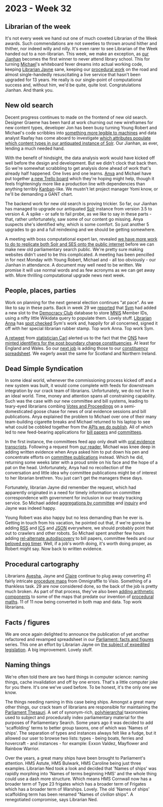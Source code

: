 # 2023 - Week 32

## Librarian of the week

It's not every week we hand out one of much coveted Librarian of the Week awards. Such commendations are not sweeties to thrown around hither and thither, nor indeed willy and nilly. It's even rarer to see Librarian of the Week handed out to a non-librarian. This week, we make an exception, as [our Jianhan](https://twitter.com/jianhanzhu) becomes the first winner to never attend library school. This for turning [Michael](https://mastodon.me.uk/@fantasticlife)'s whiteboard fever dreams into actual working code, keeping [Librarian Jayne](https://twitter.com/greytgordon) sane, keeping our [procedural work](https://ukparliament.github.io/ontologies/procedure/procedure-ontology) on the road and almost single-handedly resuscitating a live service that hasn't been upgraded for 13 years. He really is our single-point of computational success and, without him, we'd be quite, quite lost. Congratulations Jianhan. And thank you.

## New old search

Decent progress continues to made on the frontend of new old search. Designer Graeme has been hard at work churning out new wireframes for new content types, developer Jon has been busy turning Young Robert and Michael's code scribbles into [something more legible to machines](https://github.com/ukparliament/search-prototype) and data analyst Raafay has come aboard to investigate [which attributes populate which content types in our antiquated instance of Solr](https://docs.google.com/spreadsheets/d/1_YDrKM7CFm7nHuCJn8nSMUysvbx_tsrNOuW7Vf22Exs/edit?usp=sharing). Our Jianhan, as ever, lending a much needed hand.

With the benefit of hindsight, the data analysis work would have kicked off well before the design and development. But we didn't clock that back then. So we're somewhat scrabbling to get analysis done ahead of work that's already half happened. One lives and one learns. [Anya](https://mastodon.me.uk/@anyaso) and Michael have put together [a new Trello board](https://trello.com/b/hP5FLFHA/search-mvp-front-end) which they're hoping might help, though it feels frighteningly more like a production line with dependencies than anything terribly [Kanban](https://en.wikipedia.org/wiki/Kanban)-like. We mustn't let project manager Yomi know, or he'll be demanding a GANT chart.

The backend work for new old search is proving trickier. So far, our Jianhan has managed to upgrade our antiquated [Solr](https://en.wikipedia.org/wiki/Apache_Solr) instance from version 3.5 to version 4. A spike - or safe to fail probe, as we like to say in these parts - that, rather unfortunately, saw some of our content go missing. Anya suspects she's identified why, which is some comfort. So just another 5 upgrades to go and a full reindexing and we should be getting somewhere.

A meeting with boss computational expert Ian, revealed [we have more work to do to replicate both Solr and SES onto the public internet](https://raw.githubusercontent.com/ukparliament/ontologies/master/meta/data-flow/odp/odp.svg) before we can make new old parliamentary search public. We're pretty sure making websites didn't used to be this complicated. A meeting has been pencilled in for next Monday with Young Robert, Michael and - all too obviously - our Jianhan in attendance. A document may well need to be written. We promise it will use normal words and as few acronyms as we can get away with.  More thrilling computational upgrade news next week.

## People, places, parties

Work on planning for the next general election continues "at pace". As we like to say in these parts. Back in week 29 we [reported](https://ukparliament.github.io/ontologies/meta/weeknotes/2023/29/#people-places-parties) that [Sym](https://mastodon.me.uk/@symroe) had added a new slot to the [Democracy Club](https://democracyclub.org.uk/) database to store [MNIS](https://data.parliament.uk/membersdataplatform/) Member IDs, using a nifty little Wikidata query to populate them. Lovely stuff. [Librarian Anna](https://twitter.com/anna_buck) has [spot checked](https://trello.com/c/0k7v53ZU/139-spot-test-of-mnis-people-ids-in-democracy-club) Sym's work and, happily for all concerned, signed it off with her special librarian rubber stamp. Top work Anna. Top work Sym.

[A retweet](https://twitter.com/chrishanretty/status/1686783171185066002) from [statistician Carl](https://twitter.com/carlbaker) alerted us to the fact that the [ONS](https://www.ons.gov.uk/) have [minted identifiers for the post boundary change constituencies](https://geoportal.statistics.gov.uk/datasets/ons::output-area-2021-to-future-parliamentary-constituencies-lookup-in-england-and-wales/explore). At least for England and Wales. So our [next job](https://trello.com/c/oD9tTpjk/141-add-england-and-wales-ons-codes-to-constituency-spreadsheet) is adding those to our [constituency spreadsheet](https://docs.google.com/spreadsheets/d/1aL9zZTQiFRawizFtJt_l1wcKGQ0GKLIR5JhJzkxfhbQ/edit?usp=sharing). We eagerly await the same for Scotland and Northern Ireland.

## Dead Simple Syndication

In some ideal world, whenever the commissioning process kicked off and a new system was built, it would come complete with feeds for downstream integration by our crack team of librarians. Unfortunately, we do not live in an ideal world. Time, money and attention spans all constraining capability. Such was the case with our new committee and bill systems, leading to teary-eyed librarians combing [Votes and Proceedings](https://commonsbusiness.parliament.uk/Document/80848/Html?subType=Standard) on a semi-domesticated goose chase for news of oral evidence sessions and bill publications. Anya explained the problem to Michael over one of their many team-building cigarette breaks and Michael returned to his laptop to see what could be cobbled together from the [APIs we do publish](https://developer.parliament.uk/). All of which led to new feed-bearing applications for [bill papers](https://api.parliament.uk/bill-papers) and [committees](https://api.parliament.uk/committees).

In the first instance, the committees feed app only dealt with [oral evidence transcripts](https://api.parliament.uk/committees/oral-evidence-transcripts). Following a request from [our reader](https://twitter.com/dkernohan), Michael was knee deep in adding written evidence when Anya asked him to put down his pen and concentrate efforts on [committee publications](https://api.parliament.uk/committees/publication-types) instead. Which he did, returning some weeks later with a proud smile on his face and the hope of a pat on the head. Unfortunately, Anya had no recollection of the conversation and little idea why committee publications might be of interest to her librarian brethren. You just can't get the managers these days.

Fortunately, librarian Jayne did remember the request, which had apparently originated in a need for timely information on committee correspondence with government for inclusion in our treaty tracking service. So Michael added [aggregations by committee](https://api.parliament.uk/committees/committees/365/publication-types) and [inquiry](https://api.parliament.uk/committees/work-packages/7774/publication-types) and Jayne was indeed happy.

Young Robert was also happy but no less demanding than he ever is. Getting in touch from his vacation, he pointed out that, if we're gonna be adding [RSS](https://en.wikipedia.org/wiki/RSS) and [ICS](https://en.wikipedia.org/wiki/ICalendar) and [JSON](https://en.wikipedia.org/wiki/JSON) everywhere, we should probably point that out to crawlers and other robots. So Michael spent another few hours adding [rel-alternate autodiscovery](https://www.petefreitag.com/item/384.cfm) to bill papers, committee feeds and our [beloved egg timer](https://api.parliament.uk/egg-timer). Well, if a job's worth doing, it's worth doing proper, as Robert might say. Now back to written evidence.

## Procedural cartography

Librarians [Ayesha](https://twitter.com/askalibrarylady), Jayne and [Claire](https://twitter.com/tinysprite) continue to plug away converting 41 fairly intricate [procedure maps](https://ukparliament.github.io/ontologies/procedure/maps/) from Omnigraffle to Visio. Something of a thankless task. 29 are now considered done, so the back of the job is pretty much broken. As part of that process, they've also been [adding arithmetic components](https://trello.com/c/VSQ5sdEg/287-add-arithmetic-to-all-components) to some of the maps that predate our invention of [procedural maths](https://ukparliament.github.io/ontologies/procedure/maps/meta/design-notes/#arithmetic-steps). 11 of 11 now being converted in both map and data. Top work librarians.

## Facts / figures

We are once again delighted to announce the publication of yet another refactored and revamped spreadsheet in our [Parliament: facts and figures](https://commonslibrary.parliament.uk/tag/parliament-facts-and-figures/) series. This one an effort by Librarian Jayne on [the subject of expedited legislation](https://commonslibrary.parliament.uk/research-briefings/sn04974/). A big improvement. Lovely stuff.

## Naming things

We're often told there are two hard things in computer science: naming things, cache invalidation and off by one errors. That's a little computer joke for you there. It's one we've used before. To be honest, it's the only one we know.

The things needing naming in this case being ships. Amongst a great many other things, our crack team of librarians are responsible for maintaining the [Parliament Thesauri](https://explore.data.parliament.uk/?endpoint=terms). A set of synonym-rich, [polyhierarchal](https://en.wiktionary.org/wiki/polyhierarchy) taxonomies used to subject and procedurally index parliamentary material for the purposes of Parliamentary Search. Some years ago it was decided to add 'scaffolding' terms to better group taxons, one of which was 'Names of ships'. The separation of types and instances always felt like a fudge, but it allowed our user to browse two lists: types - being boats, ferries and hovercraft - and instances - for example: Exxon Valdez, Mayflower and Rainbow Warrior.

Over the years, a great many ships have been brought to Parliament's attention. HMS Astute, HMS Bulwark, HMS Caroline being just three examples. Librarian Ned took a look and decided that 'Names of ships' was rapidly morphing into 'Names of terms beginning HMS' and the whole thing could use a dash more structure. Which means HMS Cornwall now has a broader term of Type 23 frigates which has a broader term of Frigates which has a broader term of Warships. Lovely. The old 'Names of ships' scaffolding term has been renamed "Names of *civilian* ships". A renegotiated compromise, says Librarian Ned.